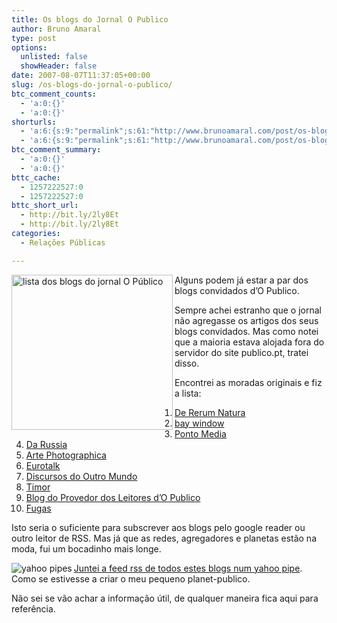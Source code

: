 ```yaml
---
title: Os blogs do Jornal O Publico
author: Bruno Amaral
type: post
options:
  unlisted: false
  showHeader: false
date: 2007-08-07T11:37:05+00:00
slug: /os-blogs-do-jornal-o-publico/
btc_comment_counts:
  - 'a:0:{}'
  - 'a:0:{}'
shorturls:
  - 'a:6:{s:9:"permalink";s:61:"http://www.brunoamaral.com/post/os-blogs-do-jornal-o-publico/";s:4:"isgd";s:17:"http://is.gd/pLww";s:5:"bitly";s:20:"http://bit.ly/17ViGy";s:5:"snipr";s:22:"http://snipr.com/ewa8b";s:5:"snurl";s:22:"http://snurl.com/ewa8b";s:7:"snipurl";s:24:"http://snipurl.com/ewa8b";}'
  - 'a:6:{s:9:"permalink";s:61:"http://www.brunoamaral.com/post/os-blogs-do-jornal-o-publico/";s:4:"isgd";s:17:"http://is.gd/pLww";s:5:"bitly";s:20:"http://bit.ly/17ViGy";s:5:"snipr";s:22:"http://snipr.com/ewa8b";s:5:"snurl";s:22:"http://snurl.com/ewa8b";s:7:"snipurl";s:24:"http://snipurl.com/ewa8b";}'
btc_comment_summary:
  - 'a:0:{}'
  - 'a:0:{}'
bttc_cache:
  - 1257222527:0
  - 1257222527:0
bttc_short_url:
  - http://bit.ly/2ly8Et
  - http://bit.ly/2ly8Et
categories:
  - Relações Públicas

---
```

[<img src="/wp-content/uploads/2007/08/blogs-publico-pt1.png" alt="lista dos blogs do jornal O Público" align="left" height="248" width="258" />][1]Alguns podem já estar a par dos blogs convidados d&#8217;O Publico.

Sempre achei estranho que o jornal não agregasse os artigos dos seus blogs convidados. Mas como notei que a maioria estava alojada fora do servidor do site publico.pt, tratei disso.

Encontrei as moradas originais e fiz a lista:

  1. [De Rerum Natura][2]
  2. [bay window][3]
  3. [Ponto Media][4]
  4. [Da Russia][5]
  5. [Arte Photographica][6]
  6. [Eurotalk][7]
  7. [Discursos do Outro Mundo][8]
  8. [Timor][9] 
  9. [Blog do Provedor dos Leitores d&#8217;O Publico][10]
 10. [Fugas][11]

Isto seria o suficiente para subscrever aos blogs pelo google reader ou outro leitor de RSS. Mas já que as redes, agregadores e planetas estão na moda, fui um bocadinho mais longe.

[<img src="/wp-content/uploads/2007/08/yahoo-pipes1.gif" alt="yahoo pipes" align="left" />Juntei a feed rss de todos estes blogs num yahoo pipe][12]. Como se estivesse a criar o meu pequeno planet-publico.

Não sei se vão achar a informação útil, de qualquer maneira fica aqui para referência.

 [1]: http://www.publico.pt
 [2]: http://dererummundi.blogspot.com/
 [3]: http://bay-window.blogspot.com/
 [4]: http://ciberjornalismo.com/pontomedia/
 [5]: http://darussia.blogspot.com/
 [6]: http://artephotographica.blogspot.com
 [7]: http://eurotalkiac.blogspot.com/
 [8]: http://discursosdooutromundo.blogspot.com/
 [9]: http://timor2006.blogspot.com/
 [10]: http://provedorpublico.blogspot.com/
 [11]: http://fugaspublico.blogspot.com/
 [12]: http://pipes.yahoo.com/pipes/pipe.info?_id=XOF8f3tE3BGHrshuJZhxuA